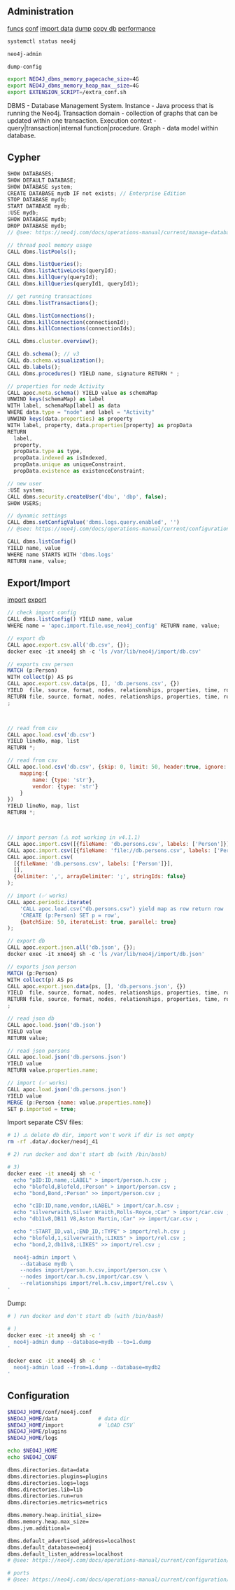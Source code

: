 Administration
-

[funcs](https://neo4j.com/docs/operations-manual/current/reference/procedures/)
[conf](https://neo4j.com/docs/operations-manual/current/reference/configuration-settings/)
[import data](https://neo4j.com/docs/operations-manual/current/tools/import/)
[dump](https://neo4j.com/docs/operations-manual/current/tools/dump-load/)
[copy db](https://neo4j.com/docs/operations-manual/current/tools/copy/)
[performance](https://neo4j.com/developer/guide-performance-tuning/)

````sh
systemctl status neo4j

neo4j-admin

dump-config

export NEO4J_dbms_memory_pagecache_size=4G
export NEO4J_dbms_memory_heap_max__size=4G
export EXTENSION_SCRIPT=/extra_conf.sh
````

DBMS - Database Management System.
Instance -  Java process that is running the Neo4j.
Transaction domain - collection of graphs that can be updated within one transaction.
Execution context - query|transaction|internal function|procedure.
Graph - data model within database.

## Cypher

````js
SHOW DATABASES;
SHOW DEFAULT DATABASE;
SHOW DATABASE system;
CREATE DATABASE mydb IF not exists; // Enterprise Edition
STOP DATABASE mydb;
START DATABASE mydb;
:USE mydb;
SHOW DATABASE mydb;
DROP DATABASE mydb;
// @see: https://neo4j.com/docs/operations-manual/current/manage-databases/queries/

// thread pool memory usage
CALL dbms.listPools();

CALL dbms.listQueries();
CALL dbms.listActiveLocks(queryId);
CALL dbms.killQuery(queryId);
CALL dbms.killQueries(queryId1, queryId1);

// get running transactions
CALL dbms.listTransactions();

CALL dbms.listConnections();
CALL dbms.killConnection(connectionId);
CALL dbms.killConnections(connectionIds);

CALL dbms.cluster.overview();

CALL db.schema(); // v3
CALL db.schema.visualization();
CALL db.labels();
CALL dbms.procedures() YIELD name, signature RETURN * ;

// properties for node Activity
CALL apoc.meta.schema() YIELD value as schemaMap
UNWIND keys(schemaMap) as label
WITH label, schemaMap[label] as data
WHERE data.type = "node" and label = "Activity"
UNWIND keys(data.properties) as property
WITH label, property, data.properties[property] as propData
RETURN
  label,
  property,
  propData.type as type,
  propData.indexed as isIndexed,
  propData.unique as uniqueConstraint,
  propData.existence as existenceConstraint;

// new user
:USE system;
CALL dbms.security.createUser('dbu', 'dbp', false);
SHOW USERS;

// dynamic settings
CALL dbms.setConfigValue('dbms.logs.query.enabled', '')
// @see: https://neo4j.com/docs/operations-manual/current/configuration/dynamic-settings/

CALL dbms.listConfig()
YIELD name, value
WHERE name STARTS WITH 'dbms.logs'
RETURN name, value;
````

## Export/Import

[import](https://neo4j.com/labs/apoc/4.1/import/)
[export](https://neo4j.com/labs/apoc/4.1/export/)

````js
// check import config
CALL dbms.listConfig() YIELD name, value
WHERE name = 'apoc.import.file.use_neo4j_config' RETURN name, value;

````

````js
// export db
CALL apoc.export.csv.all('db.csv', {});
docker exec -it xneo4j sh -c 'ls /var/lib/neo4j/import/db.csv'

// exports csv person
MATCH (p:Person)
WITH collect(p) AS ps
CALL apoc.export.csv.data(ps, [], 'db.persons.csv', {})
YIELD  file, source, format, nodes, relationships, properties, time, rows, batchSize, batches, done, data
RETURN file, source, format, nodes, relationships, properties, time, rows, batchSize, batches, done, data
;



// read from csv
CALL apoc.load.csv('db.csv')
YIELD lineNo, map, list
RETURN *;

// read from csv
CALL apoc.load.csv('db.csv', {skip: 0, limit: 50, header:true, ignore:['status'],
    mapping:{
        name: {type: 'str'},
        vendor: {type: 'str'}
    }
})
YIELD lineNo, map, list
RETURN *;



// import person (⚠️ not working in v4.1.1)
CALL apoc.import.csv([{fileName: 'db.persons.csv', labels: ['Person']}], [], {});
CALL apoc.import.csv([{fileName: 'file://db.persons.csv', labels: ['Person']}], [], {});
CALL apoc.import.csv(
  [{fileName: 'db.persons.csv', labels: ['Person']}],
  [],
  {delimiter: ',', arrayDelimiter: ';', stringIds: false}
);

// import (✅ works)
CALL apoc.periodic.iterate(
    'CALL apoc.load.csv("db.persons.csv") yield map as row return row ',
    'CREATE (p:Person) SET p = row',
    {batchSize: 50, iterateList: true, parallel: true}
);
````

````js
// export db
CALL apoc.export.json.all('db.json', {});
docker exec -it xneo4j sh -c 'ls /var/lib/neo4j/import/db.json'

// exports json person
MATCH (p:Person)
WITH collect(p) AS ps
CALL apoc.export.json.data(ps, [], 'db.persons.json', {})
YIELD  file, source, format, nodes, relationships, properties, time, rows, batchSize, batches, done, data
RETURN file, source, format, nodes, relationships, properties, time, rows, batchSize, batches, done, data
;

// read json db
CALL apoc.load.json('db.json')
YIELD value
RETURN value;

// read json persons
CALL apoc.load.json('db.persons.json')
YIELD value
RETURN value.properties.name;

// import (✅ works)
CALL apoc.load.json('db.persons.json')
YIELD value
MERGE (p:Person {name: value.properties.name})
SET p.imported = true;

````

Import separate CSV files:

````sh
# 1) ⚠️ delete db dir, import won't work if dir is not empty
rm -rf .data/.docker/neo4j_41

# 2) run docker and don't start db (with /bin/bash)

# 3)
docker exec -it xneo4j sh -c '
  echo "pID:ID,name,:LABEL" > import/person.h.csv ;
  echo "blofeld,Blofeld,:Person" > import/person.csv ;
  echo "bond,Bond,:Person" >> import/person.csv ;

  echo "cID:ID,name,vendor,:LABEL" > import/car.h.csv ;
  echo "silverwraith,Silver Wraith,Rolls-Royce,:Car" > import/car.csv ;
  echo "db11v8,DB11 V8,Aston Martin,:Car" >> import/car.csv ;

  echo ":START_ID,val,:END_ID,:TYPE" > import/rel.h.csv ;
  echo "blofeld,1,silverwraith,:LIKES" > import/rel.csv ;
  echo "bond,2,db11v8,:LIKES" >> import/rel.csv ;

  neo4j-admin import \
    --database mydb \
    --nodes import/person.h.csv,import/person.csv \
    --nodes import/car.h.csv,import/car.csv \
    --relationships import/rel.h.csv,import/rel.csv \
'
````

Dump:

````sh
# ) run docker and don't start db (with /bin/bash)

# )
docker exec -it xneo4j sh -c '
  neo4j-admin dump --database=mydb --to=1.dump
'

docker exec -it xneo4j sh -c '
  neo4j-admin load --from=1.dump --database=mydb2
'
````

## Configuration

````sh
$NEO4J_HOME/conf/neo4j.conf
$NEO4J_HOME/data             # data dir
$NEO4J_HOME/import           # `LOAD CSV`
$NEO4J_HOME/plugins
$NEO4J_HOME/logs

echo $NEO4J_HOME
echo $NEO4J_CONF

dbms.directories.data=data
dbms.directories.plugins=plugins
dbms.directories.logs=logs
dbms.directories.lib=lib
dbms.directories.run=run
dbms.directories.metrics=metrics

dbms.memory.heap.initial_size=
dbms.memory.heap.max_size=
dbms.jvm.additional=

dbms.default_advertised_address=localhost
dbms.default_database=neo4j
dbms.default_listen_address=localhost
# @see: https://neo4j.com/docs/operations-manual/current/configuration/connectors/

# ports
# @see: https://neo4j.com/docs/operations-manual/current/configuration/ports/

````
